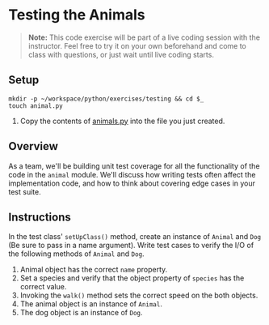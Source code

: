 # Testing the Animals

> **Note:** This code exercise will be part of a live coding session with the instructor. Feel free to try it on your own beforehand and come to class with questions, or just wait until live coding starts.

## Setup

```
mkdir -p ~/workspace/python/exercises/testing && cd $_
touch animal.py
```

1. Copy the contents of [animals.py](./assets/animal.py) into the file you just created.

## Overview

As a team, we'll be building unit test coverage for all the functionality of the code in the `animal` module. We'll discuss how writing tests often affect the implementation code, and how to think about covering edge cases in your test suite.

## Instructions

In the test class' `setUpClass()` method, create an instance of `Animal` and `Dog` (Be sure to pass in a name argument). Write test cases to verify the I/O of the following methods of `Animal` and `Dog`.

1. Animal object has the correct `name` property.
1. Set a species and verify that the object property of `species` has the correct value.
1. Invoking the `walk()` method sets the correct speed on the both objects.
1. The animal object is an instance of `Animal`.
1. The dog object is an instance of `Dog`.
